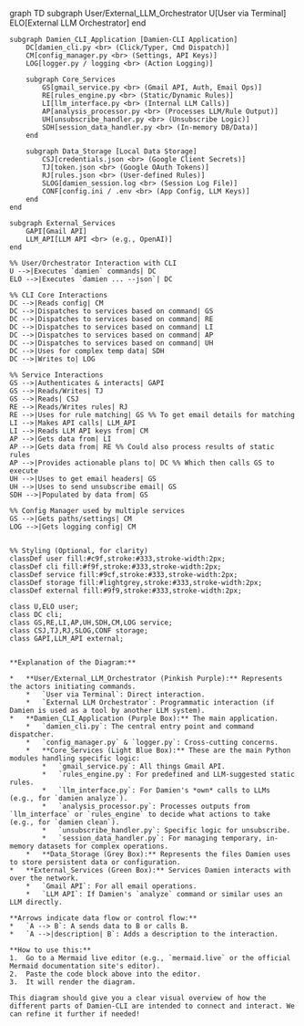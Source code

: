 graph TD
    subgraph User/External_LLM_Orchestrator
        U[User via Terminal]
        ELO[External LLM Orchestrator]
    end

    subgraph Damien_CLI_Application [Damien-CLI Application]
        DC[damien_cli.py <br> (Click/Typer, Cmd Dispatch)]
        CM[config_manager.py <br> (Settings, API Keys)]
        LOG[logger.py / logging <br> (Action Logging)]

        subgraph Core_Services
            GS[gmail_service.py <br> (Gmail API, Auth, Email Ops)]
            RE[rules_engine.py <br> (Static/Dynamic Rules)]
            LI[llm_interface.py <br> (Internal LLM Calls)]
            AP[analysis_processor.py <br> (Processes LLM/Rule Output)]
            UH[unsubscribe_handler.py <br> (Unsubscribe Logic)]
            SDH[session_data_handler.py <br> (In-memory DB/Data)]
        end

        subgraph Data_Storage [Local Data Storage]
            CSJ[credentials.json <br> (Google Client Secrets)]
            TJ[token.json <br> (Google OAuth Tokens)]
            RJ[rules.json <br> (User-defined Rules)]
            SLOG[damien_session.log <br> (Session Log File)]
            CONF[config.ini / .env <br> (App Config, LLM Keys)]
        end
    end

    subgraph External_Services
        GAPI[Gmail API]
        LLM_API[LLM API <br> (e.g., OpenAI)]
    end

    %% User/Orchestrator Interaction with CLI
    U -->|Executes `damien` commands| DC
    ELO -->|Executes `damien ... --json`| DC

    %% CLI Core Interactions
    DC -->|Reads config| CM
    DC -->|Dispatches to services based on command| GS
    DC -->|Dispatches to services based on command| RE
    DC -->|Dispatches to services based on command| LI
    DC -->|Dispatches to services based on command| AP
    DC -->|Dispatches to services based on command| UH
    DC -->|Uses for complex temp data| SDH
    DC -->|Writes to| LOG

    %% Service Interactions
    GS -->|Authenticates & interacts| GAPI
    GS -->|Reads/Writes| TJ
    GS -->|Reads| CSJ
    RE -->|Reads/Writes rules| RJ
    RE -->|Uses for rule matching| GS %% To get email details for matching
    LI -->|Makes API calls| LLM_API
    LI -->|Reads LLM API keys from| CM
    AP -->|Gets data from| LI
    AP -->|Gets data from| RE %% Could also process results of static rules
    AP -->|Provides actionable plans to| DC %% Which then calls GS to execute
    UH -->|Uses to get email headers| GS
    UH -->|Uses to send unsubscribe email| GS
    SDH -->|Populated by data from| GS

    %% Config Manager used by multiple services
    GS -->|Gets paths/settings| CM
    LOG -->|Gets logging config| CM


    %% Styling (Optional, for clarity)
    classDef user fill:#c9f,stroke:#333,stroke-width:2px;
    classDef cli fill:#f9f,stroke:#333,stroke-width:2px;
    classDef service fill:#9cf,stroke:#333,stroke-width:2px;
    classDef storage fill:#lightgrey,stroke:#333,stroke-width:2px;
    classDef external fill:#9f9,stroke:#333,stroke-width:2px;

    class U,ELO user;
    class DC cli;
    class GS,RE,LI,AP,UH,SDH,CM,LOG service;
    class CSJ,TJ,RJ,SLOG,CONF storage;
    class GAPI,LLM_API external;
```

**Explanation of the Diagram:**

*   **User/External_LLM_Orchestrator (Pinkish Purple):** Represents the actors initiating commands.
    *   `User via Terminal`: Direct interaction.
    *   `External LLM Orchestrator`: Programmatic interaction (if Damien is used as a tool by another LLM system).
*   **Damien_CLI_Application (Purple Box):** The main application.
    *   `damien_cli.py`: The central entry point and command dispatcher.
    *   `config_manager.py` & `logger.py`: Cross-cutting concerns.
    *   **Core_Services (Light Blue Box):** These are the main Python modules handling specific logic:
        *   `gmail_service.py`: All things Gmail API.
        *   `rules_engine.py`: For predefined and LLM-suggested static rules.
        *   `llm_interface.py`: For Damien's *own* calls to LLMs (e.g., for `damien analyze`).
        *   `analysis_processor.py`: Processes outputs from `llm_interface` or `rules_engine` to decide what actions to take (e.g., for `damien clean`).
        *   `unsubscribe_handler.py`: Specific logic for unsubscribe.
        *   `session_data_handler.py`: For managing temporary, in-memory datasets for complex operations.
    *   **Data_Storage (Grey Box):** Represents the files Damien uses to store persistent data or configuration.
*   **External_Services (Green Box):** Services Damien interacts with over the network.
    *   `Gmail API`: For all email operations.
    *   `LLM API`: If Damien's `analyze` command or similar uses an LLM directly.

**Arrows indicate data flow or control flow:**
*   `A --> B`: A sends data to B or calls B.
*   `A -->|description| B`: Adds a description to the interaction.

**How to use this:**
1.  Go to a Mermaid live editor (e.g., `mermaid.live` or the official Mermaid documentation site's editor).
2.  Paste the code block above into the editor.
3.  It will render the diagram.

This diagram should give you a clear visual overview of how the different parts of Damien-CLI are intended to connect and interact. We can refine it further if needed!